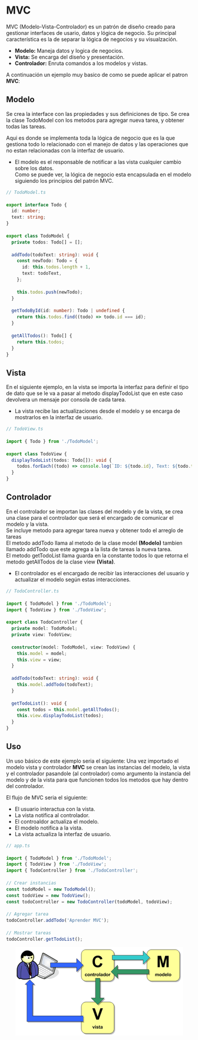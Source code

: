 # MVC

MVC (Modelo-Vista-Controlador) es un patrón de diseño creado para gestionar interfaces de usario, datos y lógica de negocio. Su principal característica es la de separar la lógica de negocios y su visualzación.

- **Modelo:** Maneja datos y logica de negocios.
- **Vista:** Se encarga del diseño y presentación.
- **Controlador:** Enruta comandos a los modelos y vistas.

A continuación un ejemplo muy basico de como se puede aplicar el patron **MVC**:

## Modelo

Se crea la interface con las propiedades y sus definiciones de tipo.
Se crea la clase TodoModel con los metodos para agregar nueva tarea, y obtener todas las tareas.

Aqui es donde se implementa toda la lógica de negocio que es la que gestiona todo lo relacionado con el manejo de datos y las operaciones que no estan relacionadas con la interfaz de usuario.

- El modelo es el responsable de notificar a las vista cualquier cambio sobre los datos.  
  Como se puede ver, la lógica de negocio esta encapsulada en el modelo siguiendo los principios del patrón MVC.

```typescript
// TodoModel.ts

export interface Todo {
  id: number;
  text: string;
}

export class TodoModel {
  private todos: Todo[] = [];

  addTodo(todoText: string): void {
    const newTodo: Todo = {
      id: this.todos.length + 1,
      text: todoText,
    };

    this.todos.push(newTodo);
  }

  getTodoById(id: number): Todo | undefined {
    return this.todos.find((todo) => todo.id === id);
  }

  getAllTodos(): Todo[] {
    return this.todos;
  }
}
```

## Vista

En el siguiente ejemplo, en la vista se importa la interfaz para definir el tipo de dato que se le va a pasar al metodo displayTodoList que en este caso devolvera un mensaje por consola de cada tarea.

- La vista recibe las actualizaciones desde el modelo y se encarga de mostrarlos en la interfaz de usuario.

```typescript
// TodoView.ts

import { Todo } from './TodoModel';

export class TodoView {
  displayTodoList(todos: Todo[]): void {
    todos.forEach((todo) => console.log(`ID: ${todo.id}, Text: ${todo.text}`));
  }
}
```

## Controlador

En el controlador se importan las clases del modelo y de la vista, se crea una clase para el controlador que será el encargado de comunicar el modelo y la vista.  
Se incluye metodo para agregar tarea nueva y obtener todo el arreglo de tareas  
El metodo addTodo llama al metodo de la clase model **(Modelo)** tambien llamado addTodo que este agrega a la lista de tareas la nueva tarea.  
El metodo getTodoList llama guarda en la constante todos lo que retorna el metodo getAllTodos de la clase view **(Vista)**.

- El controlador es el encargado de recibir las interacciones del usuario y actualizar el modelo según estas interacciones.

```typescript
// TodoController.ts

import { TodoModel } from './TodoModel';
import { TodoView } from './TodoView';

export class TodoController {
  private model: TodoModel;
  private view: TodoView;

  constructor(model: TodoModel, view: TodoView) {
    this.model = model;
    this.view = view;
  }

  addTodo(todoText: string): void {
    this.model.addTodo(todoText);
  }

  getTodoList(): void {
    const todos = this.model.getAllTodos();
    this.view.displayTodoList(todos);
  }
}
```

## Uso

Un uso básico de este ejemplo seria el siguiente:
Una vez importado el modelo vista y controlador **MVC** se crean las instancias del modelo, la vista y el controlador pasandole (al controlador) como argumento la instancia del modelo y de la vista para que funcionen todos los metodos que hay dentro del controlador.

El flujo de MVC seria el siguiente:

- El usuario interactua con la vista.
- La vista notifica al controlador.
- El controaldor actualiza el modelo.
- El modelo notifica a la vista.
- La vista actualiza la interfaz de usuario.

```typescript
// app.ts

import { TodoModel } from './TodoModel';
import { TodoView } from './TodoView';
import { TodoController } from './TodoController';

// Crear instancias
const todoModel = new TodoModel();
const todoView = new TodoView();
const todoController = new TodoController(todoModel, todoView);

// Agregar tarea
todoController.addTodo('Aprender MVC');

// Mostrar tareas
todoController.getTodoList();
```

<p align="center">
  <img src="./images/diagrama.png" alt="Descripción de la imagen">
</p>
